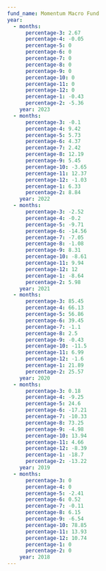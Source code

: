 ```yaml
---
fund_name: Momentum Macro Fund
year:
  - months:
      percentage-3: 2.67
      percentage-4: -0.05
      percentage-5: 0
      percentage-6: 0
      percentage-7: 0
      percentage-8: 0
      percentage-9: 0
      percentage-10: 0
      percentage-11: 0
      percentage-12: 0
      percentage-1: -0.43
      percentage-2: -5.36
    year: 2023
  - months:
      percentage-3: -0.1
      percentage-4: 9.42
      percentage-5: 5.73
      percentage-6: 4.37
      percentage-7: 2.42
      percentage-8: 12.19
      percentage-9: 5.45
      percentage-10: -3.65
      percentage-11: 12.37
      percentage-12: -1.03
      percentage-1: 6.33
      percentage-2: 8.84
    year: 2022
  - months:
      percentage-3: -2.52
      percentage-4: -0.2
      percentage-5: -9.71
      percentage-6: -14.56
      percentage-7: -7.05
      percentage-8: -1.08
      percentage-9: 8.31
      percentage-10: -8.61
      percentage-11: 9.94
      percentage-12: 12
      percentage-1: -8.64
      percentage-2: 5.98
    year: 2021
  - months:
      percentage-3: 85.45
      percentage-4: 66.13
      percentage-5: 56.86
      percentage-6: 39.45
      percentage-7: -1.1
      percentage-8: 2.5
      percentage-9: -0.43
      percentage-10: -11.5
      percentage-11: 6.99
      percentage-12: -1.6
      percentage-1: 21.89
      percentage-2: 25.57
    year: 2020
  - months:
      percentage-3: 0.18
      percentage-4: -9.25
      percentage-5: 24.6
      percentage-6: -17.21
      percentage-7: -10.33
      percentage-8: 73.25
      percentage-9: -4.98
      percentage-10: 13.94
      percentage-11: 4.66
      percentage-12: -8.39
      percentage-1: -18.7
      percentage-2: -13.22
    year: 2019
  - months:
      percentage-3: 0
      percentage-4: 0
      percentage-5: -2.41
      percentage-6: 0.52
      percentage-7: -0.11
      percentage-8: 6.15
      percentage-9: -6.54
      percentage-10: 78.85
      percentage-11: 13.93
      percentage-12: 10.74
      percentage-1: 0
      percentage-2: 0
    year: 2018
---
```

